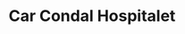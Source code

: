 ---
title: "Car Condal Hospitalet"
url: /hospitalet-de-llobregat/car-condal-hospitalet/
shop: reparación de automóviles
---